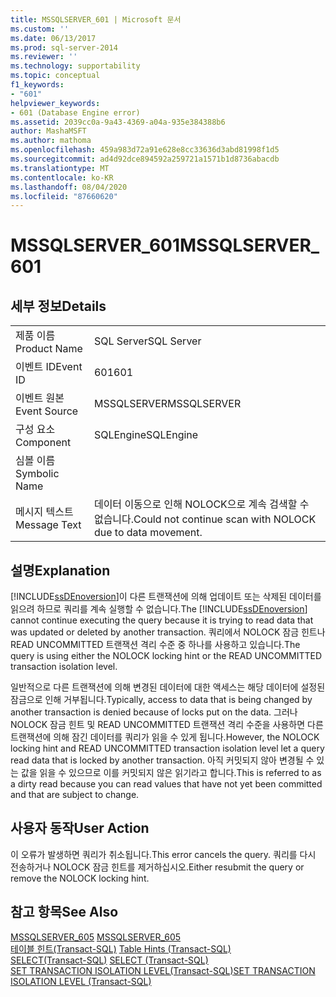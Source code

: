 ```yaml
---
title: MSSQLSERVER_601 | Microsoft 문서
ms.custom: ''
ms.date: 06/13/2017
ms.prod: sql-server-2014
ms.reviewer: ''
ms.technology: supportability
ms.topic: conceptual
f1_keywords:
- "601"
helpviewer_keywords:
- 601 (Database Engine error)
ms.assetid: 2039cc0a-9a43-4369-a04a-935e384388b6
author: MashaMSFT
ms.author: mathoma
ms.openlocfilehash: 459a983d72a91e628e8cc33636d3abd81998f1d5
ms.sourcegitcommit: ad4d92dce894592a259721a1571b1d8736abacdb
ms.translationtype: MT
ms.contentlocale: ko-KR
ms.lasthandoff: 08/04/2020
ms.locfileid: "87660620"
---
```

# <a name="mssqlserver_601"></a><span data-ttu-id="10b28-102">MSSQLSERVER_601</span><span class="sxs-lookup"><span data-stu-id="10b28-102">MSSQLSERVER_601</span></span>
    
## <a name="details"></a><span data-ttu-id="10b28-103">세부 정보</span><span class="sxs-lookup"><span data-stu-id="10b28-103">Details</span></span>  
  
|||  
|-|-|  
|<span data-ttu-id="10b28-104">제품 이름</span><span class="sxs-lookup"><span data-stu-id="10b28-104">Product Name</span></span>|<span data-ttu-id="10b28-105">SQL Server</span><span class="sxs-lookup"><span data-stu-id="10b28-105">SQL Server</span></span>|  
|<span data-ttu-id="10b28-106">이벤트 ID</span><span class="sxs-lookup"><span data-stu-id="10b28-106">Event ID</span></span>|<span data-ttu-id="10b28-107">601</span><span class="sxs-lookup"><span data-stu-id="10b28-107">601</span></span>|  
|<span data-ttu-id="10b28-108">이벤트 원본</span><span class="sxs-lookup"><span data-stu-id="10b28-108">Event Source</span></span>|<span data-ttu-id="10b28-109">MSSQLSERVER</span><span class="sxs-lookup"><span data-stu-id="10b28-109">MSSQLSERVER</span></span>|  
|<span data-ttu-id="10b28-110">구성 요소</span><span class="sxs-lookup"><span data-stu-id="10b28-110">Component</span></span>|<span data-ttu-id="10b28-111">SQLEngine</span><span class="sxs-lookup"><span data-stu-id="10b28-111">SQLEngine</span></span>|  
|<span data-ttu-id="10b28-112">심볼 이름</span><span class="sxs-lookup"><span data-stu-id="10b28-112">Symbolic Name</span></span>||  
|<span data-ttu-id="10b28-113">메시지 텍스트</span><span class="sxs-lookup"><span data-stu-id="10b28-113">Message Text</span></span>|<span data-ttu-id="10b28-114">데이터 이동으로 인해 NOLOCK으로 계속 검색할 수 없습니다.</span><span class="sxs-lookup"><span data-stu-id="10b28-114">Could not continue scan with NOLOCK due to data movement.</span></span>|  
  
## <a name="explanation"></a><span data-ttu-id="10b28-115">설명</span><span class="sxs-lookup"><span data-stu-id="10b28-115">Explanation</span></span>  
 <span data-ttu-id="10b28-116">[!INCLUDE[ssDEnoversion](../../includes/ssdenoversion-md.md)]이 다른 트랜잭션에 의해 업데이트 또는 삭제된 데이터를 읽으려 하므로 쿼리를 계속 실행할 수 없습니다.</span><span class="sxs-lookup"><span data-stu-id="10b28-116">The [!INCLUDE[ssDEnoversion](../../includes/ssdenoversion-md.md)] cannot continue executing the query because it is trying to read data that was updated or deleted by another transaction.</span></span> <span data-ttu-id="10b28-117">쿼리에서 NOLOCK 잠금 힌트나 READ UNCOMMITTED 트랜잭션 격리 수준 중 하나를 사용하고 있습니다.</span><span class="sxs-lookup"><span data-stu-id="10b28-117">The query is using either the NOLOCK locking hint or the READ UNCOMMITTED transaction isolation level.</span></span>  
  
 <span data-ttu-id="10b28-118">일반적으로 다른 트랜잭션에 의해 변경된 데이터에 대한 액세스는 해당 데이터에 설정된 잠금으로 인해 거부됩니다.</span><span class="sxs-lookup"><span data-stu-id="10b28-118">Typically, access to data that is being changed by another transaction is denied because of locks put on the data.</span></span> <span data-ttu-id="10b28-119">그러나 NOLOCK 잠금 힌트 및 READ UNCOMMITTED 트랜잭션 격리 수준을 사용하면 다른 트랜잭션에 의해 잠긴 데이터를 쿼리가 읽을 수 있게 됩니다.</span><span class="sxs-lookup"><span data-stu-id="10b28-119">However, the NOLOCK locking hint and READ UNCOMMITTED transaction isolation level let a query read data that is locked by another transaction.</span></span> <span data-ttu-id="10b28-120">아직 커밋되지 않아 변경될 수 있는 값을 읽을 수 있으므로 이를 커밋되지 않은 읽기라고 합니다.</span><span class="sxs-lookup"><span data-stu-id="10b28-120">This is referred to as a dirty read because you can read values that have not yet been committed and that are subject to change.</span></span>  
  
## <a name="user-action"></a><span data-ttu-id="10b28-121">사용자 동작</span><span class="sxs-lookup"><span data-stu-id="10b28-121">User Action</span></span>  
 <span data-ttu-id="10b28-122">이 오류가 발생하면 쿼리가 취소됩니다.</span><span class="sxs-lookup"><span data-stu-id="10b28-122">This error cancels the query.</span></span> <span data-ttu-id="10b28-123">쿼리를 다시 전송하거나 NOLOCK 잠금 힌트를 제거하십시오.</span><span class="sxs-lookup"><span data-stu-id="10b28-123">Either resubmit the query or remove the NOLOCK locking hint.</span></span>  
  
## <a name="see-also"></a><span data-ttu-id="10b28-124">참고 항목</span><span class="sxs-lookup"><span data-stu-id="10b28-124">See Also</span></span>  
 <span data-ttu-id="10b28-125">[MSSQLSERVER_605](mssqlserver-605-database-engine-error.md) </span><span class="sxs-lookup"><span data-stu-id="10b28-125">[MSSQLSERVER_605](mssqlserver-605-database-engine-error.md) </span></span>  
 <span data-ttu-id="10b28-126">[테이블 힌트&#40;Transact-SQL&#41;](/sql/t-sql/queries/hints-transact-sql-table) </span><span class="sxs-lookup"><span data-stu-id="10b28-126">[Table Hints &#40;Transact-SQL&#41;](/sql/t-sql/queries/hints-transact-sql-table) </span></span>  
 <span data-ttu-id="10b28-127">[SELECT&#40;Transact-SQL&#41;](/sql/t-sql/queries/select-transact-sql) </span><span class="sxs-lookup"><span data-stu-id="10b28-127">[SELECT &#40;Transact-SQL&#41;](/sql/t-sql/queries/select-transact-sql) </span></span>  
 [<span data-ttu-id="10b28-128">SET TRANSACTION ISOLATION LEVEL&#40;Transact-SQL&#41;</span><span class="sxs-lookup"><span data-stu-id="10b28-128">SET TRANSACTION ISOLATION LEVEL &#40;Transact-SQL&#41;</span></span>](/sql/t-sql/statements/set-transaction-isolation-level-transact-sql)  
  
  
